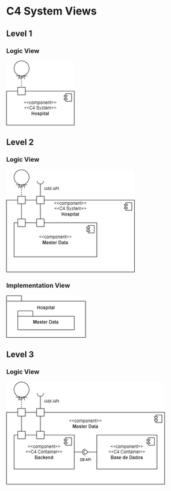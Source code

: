 # C4 System Views

## Level 1

### Logic View

![](level-1/logic/vista_logica.png)

## Level 2

### Logic View

![](level-2/logic/vista_logica.png)

### Implementation View

![](level-2/implementation/vista_implementacao.png)

## Level 3

### Logic View

![](level-3/logic/vista_logica.png)